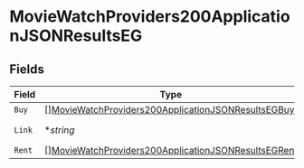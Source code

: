 # MovieWatchProviders200ApplicationJSONResultsEG


## Fields

| Field                                                                                                                                 | Type                                                                                                                                  | Required                                                                                                                              | Description                                                                                                                           | Example                                                                                                                               |
| ------------------------------------------------------------------------------------------------------------------------------------- | ------------------------------------------------------------------------------------------------------------------------------------- | ------------------------------------------------------------------------------------------------------------------------------------- | ------------------------------------------------------------------------------------------------------------------------------------- | ------------------------------------------------------------------------------------------------------------------------------------- |
| `Buy`                                                                                                                                 | [][MovieWatchProviders200ApplicationJSONResultsEGBuy](../../models/operations/moviewatchproviders200applicationjsonresultsegbuy.md)   | :heavy_minus_sign:                                                                                                                    | N/A                                                                                                                                   |                                                                                                                                       |
| `Link`                                                                                                                                | **string*                                                                                                                             | :heavy_minus_sign:                                                                                                                    | N/A                                                                                                                                   | https://www.themoviedb.org/movie/550-fight-club/watch?locale=EG                                                                       |
| `Rent`                                                                                                                                | [][MovieWatchProviders200ApplicationJSONResultsEGRent](../../models/operations/moviewatchproviders200applicationjsonresultsegrent.md) | :heavy_minus_sign:                                                                                                                    | N/A                                                                                                                                   |                                                                                                                                       |
